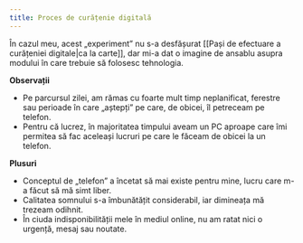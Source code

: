 ```yaml
---
title: Proces de curățenie digitală
---
```


În cazul meu, acest „experiment” nu s-a desfășurat [[Pași de efectuare a curățeniei digitale|ca la carte]], dar mi-a dat o imagine de ansablu asupra modului în care trebuie să folosesc tehnologia. 

**Observații**
- Pe parcursul zilei, am rămas cu foarte mult timp neplanificat, ferestre sau perioade în care „aștepți” pe care, de obicei, îl petreceam pe telefon. 
- Pentru că lucrez, în majoritatea timpului aveam un PC aproape care îmi permitea să fac aceleași lucruri pe care le făceam de obicei la un telefon. 



**Plusuri**
- Conceptul de „telefon” a încetat să mai existe pentru mine, lucru care m-a făcut să mă simt liber. 
- Calitatea somnului s-a îmbunătățit considerabil, iar dimineața mă trezeam odihnit. 
- În ciuda indisponibilității mele în mediul online, nu am ratat nici o urgență, mesaj sau noutate. 